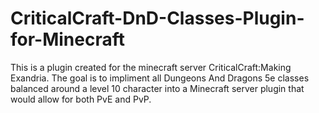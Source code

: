 # CriticalCraft-DnD-Classes-Plugin-for-Minecraft
This is a plugin created for the minecraft server CriticalCraft:Making Exandria. The goal is to impliment all Dungeons And Dragons 5e classes balanced around a level 10 character into a Minecraft server plugin that would allow for both PvE and PvP.
